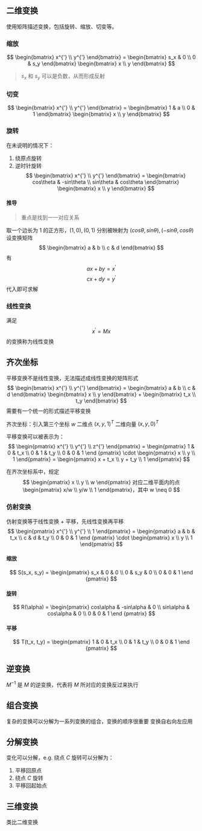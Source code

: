 ## 二维变换
使用矩阵描述变换，包括旋转、缩放、切变等。
### 缩放
$$ \begin{bmatrix} x^{'} \\ y^{'} \end{bmatrix} = \begin{bmatrix} s_x & 0 \\ 0 & s_y \end{bmatrix} \begin{bmatrix}  x \\ y \end{bmatrix} $$
> $s_x$  和 $s_y$ 可以是负数，从而形成反射
### 切变
$$ \begin{bmatrix} x^{'} \\ y^{'} \end{bmatrix} = \begin{bmatrix} 1 & a \\ 0 & 1 \end{bmatrix} \begin{bmatrix} x \\ y \end{bmatrix} $$
### 旋转
在未说明的情况下：
1. 绕原点旋转
2. 逆时针旋转
$$ \begin{bmatrix} x^{'} \\ y^{'} \end{bmatrix} = \begin{bmatrix} cos\theta & -sin\theta \\ sin\theta & cos\theta \end{bmatrix} \begin{bmatrix} x \\ y \end{bmatrix} $$
#### 推导
> 重点是找到一一对应关系

取一个边长为 1 的正方形，$(1, 0),(0, 1)$ 分别被映射为 $(cos\theta, sin\theta),(-sin\theta, cos\theta)$
设变换矩阵
$$ \begin{bmatrix} a & b \\ c & d \end{bmatrix} $$
有
$$ ax + by = x^{'} $$
$$ cx + dy = y^{'} $$
代入即可求解
### 线性变换
满足
$$ x^{'} = Mx $$
的变换称为线性变换
## 齐次坐标
平移变换不是线性变换，无法描述成线性变换的矩阵形式
$$ \begin{bmatrix} x^{'} \\ y^{'} \end{bmatrix} = \begin{bmatrix} a & b \\ c & d \end{bmatrix} \begin{bmatrix}  x \\ y \end{bmatrix} + \begin{bmatrix} t_x \\ t_y \end{bmatrix} $$
需要有一个统一的形式描述平移变换

齐次坐标：引入第三个坐标 $w$
二维点 $(x, y, 1)^T$
二维向量 $(x, y, 0)^T$

平移变换可以被表示为：
$$ \begin{pmatrix} x^{'} \\ y^{'} \\ z^{'} \end{pmatrix} = \begin{pmatrix} 1 & 0 & t_x \\ 0 & 1 & t_y \\ 0 & 0 & 1 \end {pmatrix} \cdot \begin{pmatrix} x \\ y \\ 1 \end{pmatrix} = \begin{pmatrix} x + t_x \\ y + t_y \\ 1 \end{pmatrix} $$

在齐次坐标系中，规定
$$ \begin{pmatrix} x \\ y \\ w \end{pmatrix} 对应二维平面内的点 \begin{pmatrix} x/w \\ y/w \\ 1 \end{pmatrix}，其中 w \neq 0 $$
### 仿射变换
仿射变换等于线性变换 + 平移，先线性变换再平移
$$ \begin{pmatrix} x^{'} \\ y^{'} \\ 1 \end{pmatrix} = \begin{pmatrix} a & b & t_x \\ c & d & t_y \\ 0 & 0 & 1 \end {pmatrix} \cdot \begin{pmatrix} x \\ y \\ 1 \end{pmatrix} $$
#### 缩放
$$ S(s_x, s_y) = \begin{pmatrix} s_x & 0 & 0 \\ 0 & s_y & 0 \\ 0 & 0 & 1 \end {pmatrix} $$
#### 旋转
$$ R(\alpha) = \begin{pmatrix} cos\alpha & -sin\alpha & 0 \\ sin\alpha & cos\alpha & 0 \\ 0 & 0 & 1 \end {pmatrix} $$
#### 平移
$$ T(t_x, t_y) = \begin{pmatrix} 1 & 0 & t_x \\ 0 & 1 & t_y \\ 0 & 0 & 1 \end {pmatrix} $$
## 逆变换
$M^{-1}$ 是 $M$ 的逆变换，代表将 $M$ 所对应的变换反过来执行
## 组合变换
复杂的变换可以分解为一系列变换的组合，变换的顺序很重要
变换自右向左应用
## 分解变换
变化可以分解，e.g. 绕点 $C$ 旋转可以分解为：
1. 平移回原点
2. 绕点 $C$ 旋转
3. 平移回起始点
## 三维变换
类比二维变换
